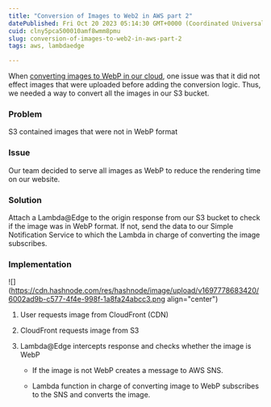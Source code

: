 ```yaml
---
title: "Conversion of Images to Web2 in AWS part 2"
datePublished: Fri Oct 20 2023 05:14:30 GMT+0000 (Coordinated Universal Time)
cuid: clny5pca500010amf8wmm8pmu
slug: conversion-of-images-to-web2-in-aws-part-2
tags: aws, lambdaedge

---
```


When [converting images to WebP in our cloud](https://jshims.hashnode.dev/converting-images-to-webp-in-aws), one issue was that it did not effect images that were uploaded before adding the conversion logic. Thus, we needed a way to convert all the images in our S3 bucket.

### Problem

S3 contained images that were not in WebP format

### Issue

Our team decided to serve all images as WebP to reduce the rendering time on our website.

### Solution

Attach a Lambda@Edge to the origin response from our S3 bucket to check if the image was in WebP format. If not, send the data to our Simple Notification Service to which the Lambda in charge of converting the image subscribes.

### Implementation

![](https://cdn.hashnode.com/res/hashnode/image/upload/v1697778683420/6002ad9b-c577-4f4e-998f-1a8fa24abcc3.png align="center")

1. User requests image from CloudFront (CDN)
    
2. CloudFront requests image from S3
    
3. Lambda@Edge intercepts response and checks whether the image is WebP
    
    * If the image is not WebP creates a message to AWS SNS.
        
    * Lambda function in charge of converting image to WebP subscribes to the SNS and converts the image.